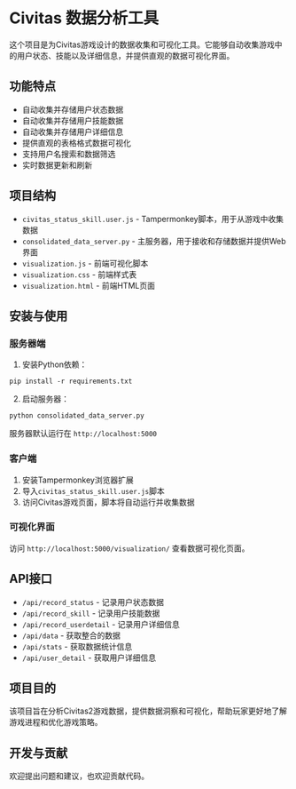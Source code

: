 # Civitas 数据分析工具

这个项目是为Civitas游戏设计的数据收集和可视化工具。它能够自动收集游戏中的用户状态、技能以及详细信息，并提供直观的数据可视化界面。

## 功能特点

- 自动收集并存储用户状态数据
- 自动收集并存储用户技能数据
- 自动收集并存储用户详细信息
- 提供直观的表格格式数据可视化
- 支持用户名搜索和数据筛选
- 实时数据更新和刷新

## 项目结构

- `civitas_status_skill.user.js` - Tampermonkey脚本，用于从游戏中收集数据
- `consolidated_data_server.py` - 主服务器，用于接收和存储数据并提供Web界面
- `visualization.js` - 前端可视化脚本
- `visualization.css` - 前端样式表
- `visualization.html` - 前端HTML页面

## 安装与使用

### 服务器端

1. 安装Python依赖：
```
pip install -r requirements.txt
```

2. 启动服务器：
```
python consolidated_data_server.py
```

服务器默认运行在 `http://localhost:5000`

### 客户端

1. 安装Tampermonkey浏览器扩展
2. 导入`civitas_status_skill.user.js`脚本
3. 访问Civitas游戏页面，脚本将自动运行并收集数据

### 可视化界面

访问 `http://localhost:5000/visualization/` 查看数据可视化页面。

## API接口

- `/api/record_status` - 记录用户状态数据
- `/api/record_skill` - 记录用户技能数据
- `/api/record_userdetail` - 记录用户详细信息
- `/api/data` - 获取整合的数据
- `/api/stats` - 获取数据统计信息
- `/api/user_detail` - 获取用户详细信息

## 项目目的

该项目旨在分析Civitas2游戏数据，提供数据洞察和可视化，帮助玩家更好地了解游戏进程和优化游戏策略。

## 开发与贡献

欢迎提出问题和建议，也欢迎贡献代码。
